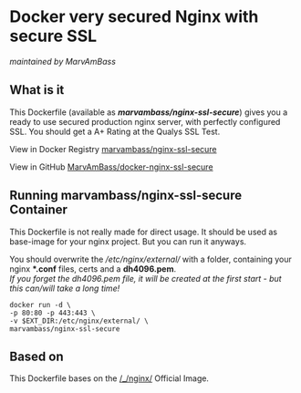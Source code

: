# Docker very secured Nginx with secure SSL
_maintained by MarvAmBass_

## What is it

This Dockerfile (available as ___marvambass/nginx-ssl-secure___) gives you a ready to use secured production nginx server, with perfectly configured SSL. You should get a A+ Rating at the Qualys SSL Test.

View in Docker Registry [marvambass/nginx-ssl-secure](https://registry.hub.docker.com/u/marvambass/nginx-ssl-secure/)

View in GitHub [MarvAmBass/docker-nginx-ssl-secure](https://github.com/MarvAmBass/docker-nginx-ssl-secure)

## Running marvambass/nginx-ssl-secure Container

This Dockerfile is not really made for direct usage. It should be used as base-image for your nginx project. But you can run it anyways.

You should overwrite the _/etc/nginx/external/_ with a folder, containing your nginx __\*.conf__ files, certs and a __dh4096.pem__.   
_If you forget the dh4096.pem file, it will be created at the first start - but this can/will take a long time!_

    docker run -d \
    -p 80:80 -p 443:443 \
    -v $EXT_DIR:/etc/nginx/external/ \
    marvambass/nginx-ssl-secure

## Based on

This Dockerfile bases on the [/\_/nginx/](https://registry.hub.docker.com/_/nginx/) Official Image.
